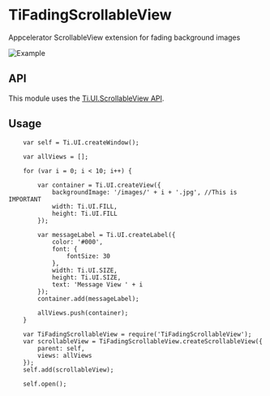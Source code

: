 # TiFadingScrollableView
Appcelerator ScrollableView extension for fading background images

![Example](/Ti.FadingScrollableView/example.gif)

## API

This module uses the [Ti.UI.ScrollableView API](http://docs.appcelerator.com/titanium/3.0/#!/api/Titanium.UI.ScrollableView).

## Usage

```
    var self = Ti.UI.createWindow();
    
    var allViews = [];
    
    for (var i = 0; i < 10; i++) {
    
        var container = Ti.UI.createView({
            backgroundImage: '/images/' + i + '.jpg', //This is IMPORTANT
            width: Ti.UI.FILL,
            height: Ti.UI.FILL
        });
    
        var messageLabel = Ti.UI.createLabel({
            color: '#000',
            font: {
                fontSize: 30
            },
            width: Ti.UI.SIZE,
            height: Ti.UI.SIZE,
            text: 'Message View ' + i
        });
        container.add(messageLabel);
    
        allViews.push(container);
    }
    
    var TiFadingScrollableView = require('TiFadingScrollableView');
    var scrollableView = TiFadingScrollableView.createScrollableView({
        parent: self,
        views: allViews
    });
    self.add(scrollableView);
    
    self.open();
```
        